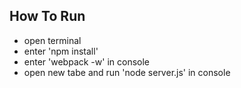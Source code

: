 ## How To Run

- open terminal
- enter 'npm install'
- enter 'webpack -w' in console
- open new tabe and run 'node server.js' in console